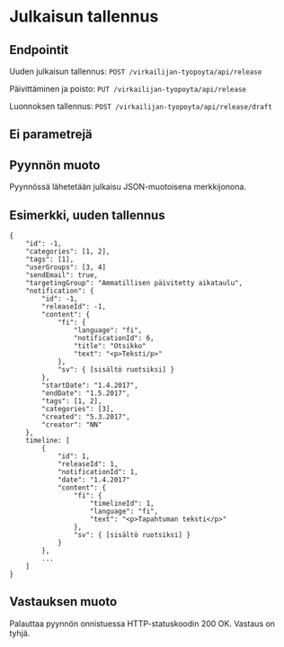 # Julkaisun tallennus

## Endpointit

Uuden julkaisun tallennus: `POST /virkailijan-tyopoyta/api/release`

Päivittäminen ja poisto: `PUT /virkailijan-tyopoyta/api/release`

Luonnoksen tallennus: `POST /virkailijan-tyopoyta/api/release/draft`

## Ei parametrejä

## Pyynnön muoto

Pyynnössä lähetetään julkaisu JSON-muotoisena merkkijonona.

## Esimerkki, uuden tallennus

```
{
    "id": -1,
    "categories": [1, 2],
    "tags": [1],
    "userGroups": [3, 4]
    "sendEmail": true,
    "targetingGroup": "Ammatillisen päivitetty aikataulu",
    "notification": {
        "id": -1,
        "releaseId": -1,
        "content": {
            "fi": {
                "language": "fi",
                "notificationId": 6,
                "title": "Otsikko"
                "text": "<p>Teksti/p>"
            },
            "sv": { [sisältö ruotsiksi] }
        },
        "startDate": "1.4.2017",
        "endDate": "1.5.2017",
        "tags": [1, 2],
        "categories": [3],
        "created": "5.3.2017",
        "creator": "NN"
    },
    timeline: [
        {
            "id": 1,
            "releaseId": 1,
            "notificationId": 1,
            "date": "1.4.2017"
            "content": {
                "fi": {
                    "timelineId": 1,
                    "language": "fi",
                    "text": "<p>Tapahtuman teksti</p>"
                },
                "sv": { [sisältö ruotsiksi] }
            }
        },
        ...
    ]
}
```

## Vastauksen muoto

Palauttaa pyynnön onnistuessa HTTP-statuskoodin 200 OK. Vastaus on tyhjä.
